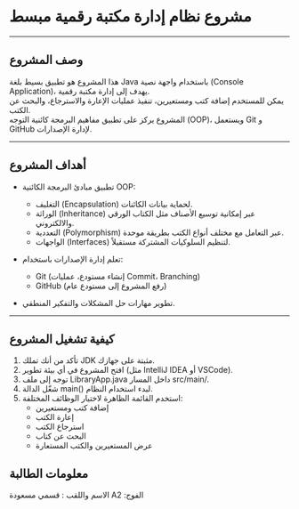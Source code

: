 # مشروع نظام إدارة مكتبة رقمية مبسط

---

## وصف المشروع

هذا المشروع هو تطبيق بسيط بلغة Java باستخدام واجهة نصية (Console Application)، يهدف إلى إدارة مكتبة رقمية.  
يمكن للمستخدم إضافة كتب ومستعيرين، تنفيذ عمليات الإعارة والاسترجاع، والبحث عن الكتب.  
المشروع يركز على تطبيق مفاهيم البرمجة كائنية التوجه (OOP)، ويستعمل Git و GitHub لإدارة الإصدارات.

---

## أهداف المشروع

- تطبيق مبادئ البرمجة الكائنية OOP:
  - التغليف (Encapsulation) لحماية بيانات الكائنات.
  - الوراثة (Inheritance) عبر إمكانية توسيع الأصناف مثل الكتاب الورقي والالكتروني.
  - التعددية (Polymorphism) عبر التعامل مع مختلف أنواع الكتب بطريقة موحدة.
  - الواجهات (Interfaces) لتنظيم السلوكيات المشتركة مستقبلاً.

- تعلم إدارة الإصدارات باستخدام:
  - Git (إنشاء مستودع، عمليات Commit، Branching)
  - GitHub (رفع المشروع إلى مستودع عام)

- تطوير مهارات حل المشكلات والتفكير المنطقي.

---

## كيفية تشغيل المشروع

1. تأكد من أنك تملك JDK مثبتة على جهازك.
2. افتح المشروع في أي بيئة تطوير (مثل IntelliJ IDEA أو VSCode).
3. توجه إلى ملف LibraryApp.java داخل المسار src/main/.
4. شغّل الدالة main() لبدء استخدام النظام.
5. استخدم القائمة الظاهرة لاختيار الوظائف المختلفة:
    - إضافة كتب ومستعيرين
    - إعارة الكتب
    - استرجاع الكتب
    - البحث عن كتاب
    - عرض المستعيرين والكتب المستعارة
## معلومات الطالبة

 الاسم واللقب : قسمي مسعودة
  Aالفوج: 2


